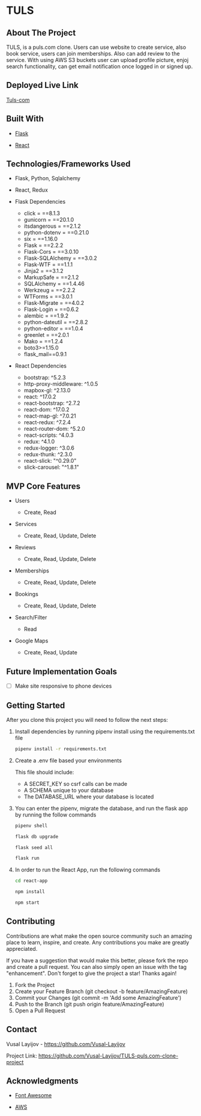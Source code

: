 # TULS

## About The Project

TULS, is a puls.com clone. Users can use website to create service, also book service, users can join memberships. Also can add review to the service. With using AWS S3 buckets user can upload profile picture, enjoj search functionality, can get email notification once logged in or signed up.

## Deployed Live Link

[Tuls-com](https://tuls-com.onrender.com)


## Built With

* [Flask](https://flask.palletsprojects.com/en/2.2.x/)

* [React](https://reactjs.org/)

## Technologies/Frameworks Used

* Flask, Python, Sqlalchemy

* React, Redux

* Flask Dependencies

	* click = ==8.1.3
	* gunicorn = ==20.1.0
	* itsdangerous = ==2.1.2
	* python-dotenv = ==0.21.0
	* six = ==1.16.0
	* Flask = ==2.2.2
	* Flask-Cors = ==3.0.10
	* Flask-SQLAlchemy = ==3.0.2
	* Flask-WTF = ==1.1.1
	* Jinja2 = ==3.1.2
	* MarkupSafe = ==2.1.2
	* SQLAlchemy = ==1.4.46
	* Werkzeug = ==2.2.2
	* WTForms = ==3.0.1
	* Flask-Migrate = ==4.0.2
	* Flask-Login = ==0.6.2
	* alembic = ==1.9.2
	* python-dateutil = ==2.8.2
	* python-editor = ==1.0.4
	* greenlet = ==2.0.1
	* Mako = ==1.2.4
	* boto3>=1.15.0
	* flask_mail==0.9.1

* React Dependencies

	* bootstrap: ^5.2.3
    * http-proxy-middleware: ^1.0.5
    * mapbox-gl: ^2.13.0
    * react: ^17.0.2
    * react-bootstrap: ^2.7.2
    * react-dom: ^17.0.2
    * react-map-gl: ^7.0.21
    * react-redux: ^7.2.4
    * react-router-dom: ^5.2.0
    * react-scripts: ^4.0.3
    * redux: ^4.1.0
    * redux-logger: ^3.0.6
    * redux-thunk: ^2.3.0
	* react-slick: "^0.29.0"
	* slick-carousel: "^1.8.1"

## MVP Core Features

* Users

	* Create, Read

* Services

	* Create, Read, Update, Delete

* Reviews

	* Create, Read, Update, Delete
* Memberships

	* Create, Read, Update, Delete

* Bookings

	* Create, Read, Update, Delete


* Search/Filter

	* Read

* Google Maps

	* Create, Read, Update

## Future Implementation Goals

- [ ] Make site responsive to phone devices

## Getting Started

After you clone this project you will need to follow the next steps:

1. Install dependencies by running pipenv install using the requirements.txt file

	```bash
	pipenv install -r requirements.txt
	```
2. Create a .env file based your environments

	This file should include:
	* A SECRET_KEY so csrf calls can be made
	* A SCHEMA unique to your database
	* The DATABASE_URL where your database is located

3. You can enter the pipenv, migrate the database, and run the flask app by running the follow commands

	```bash
	pipenv shell
	```

	```bash
	flask db upgrade
	```

	```bash
	flask seed all
	```

	```bash
	flask run
	```

4. In order to run the React App, run the following commands

	```bash
	cd react-app
	```

	```bash
	npm install
	```

	```bash
	npm start
	```

## Contributing

Contributions are what make the open source community such an amazing place to learn, inspire, and create. Any contributions you make are greatly appreciated.

If you have a suggestion that would make this better, please fork the repo and create a pull request. You can also simply open an issue with the tag "enhancement". Don't forget to give the project a star! Thanks again!

1. Fork the Project
2. Create your Feature Branch (git checkout -b feature/AmazingFeature)
3. Commit your Changes (git commit -m 'Add some AmazingFeature')
4. Push to the Branch (git push origin feature/AmazingFeature)
5. Open a Pull Request

## Contact

Vusal Layijov - https://github.com/Vusal-Layijov


Project Link: https://github.com/Vusal-Layijov/TULS-puls.com-clone-project

## Acknowledgments

* [Font Awesome](https://fontawesome.com/)

* [AWS](https://aws.amazon.com/)


